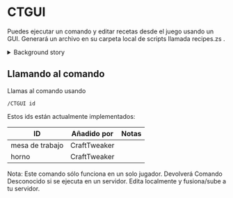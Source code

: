 # CTGUI

Puedes ejecutar un comando y editar recetas desde el juego usando un GUI. Generará un archivo en su carpeta local de scripts llamada recipes.zs .

<details><summary>Background story</summary> Some people don't fancy text editors. Incluso el uso de plantillas que resaltan su sintaxis no puede satisfacerlos. Quieren una GUI (Interfaz de Usuario Gráfico).  
Para este asunto, jarabe, humilde siervo del pingüino del Señor Ellpeck de la Casa, justo heredero del Trono del Batido, Rey de los Siete Reinos de Alemania, el Rhoynar y el Primer Hombre, Madre de Pingüinos, el modder de las grandes llanuras congeladas, el inquebrantable y el rompecabezas de los mods, nos ha descendido de Maven, la gran Biblioteca de Sabiduría Prohibida y Blasfemia para compartir su gran conocimiento con la humanidad, después de ser instado por BBoldt, viajero de los reinos, slayer del gran Desconocido, escritor de necrochodu. Desafortunadamente, todavía no pudimos descifrar el temblor aparentemente aleatorio que vino de él, así que decidió buscar un medio de ayuda más simplista, dando a las personas que poseen el poder de manipular las propias leyes del universo (también llamado `Ofertas` o `Administradores`) acceder a una ventana mágica desde dentro del juego que les gustó jugar y cambiar los fundamentos de esta falsa realidad desde dentro. </details>

## Llamando al comando

Llamas al comando usando

    /CTGUI id
    

Estos ids están actualmente implementados:

| ID              | Añadido por  | Notas |
| --------------- | ------------ | ----- |
| mesa de trabajo | CraftTweaker |       |
| horno           | CraftTweaker |       |

Nota: Este comando sólo funciona en un solo jugador. Devolverá Comando Desconocido si se ejecuta en un servidor. Edita localmente y fusiona/sube a tu servidor.